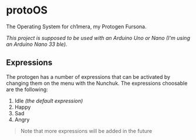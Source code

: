 # protoOS
The Operating System for ch1mera, my Protogen Fursona.

_This project is supposed to be used with an Arduino Uno or Nano (I'm using an Arduino Nano 33 ble)._

## Expressions
The protogen has a number of expressions that can be activated by changing them on the menu with the Nunchuk. The expressions choosable are the following:
1. Idle _(the default expression)_
2. Happy
3. Sad
4. Angry

> Note that more expressions will be added in the future